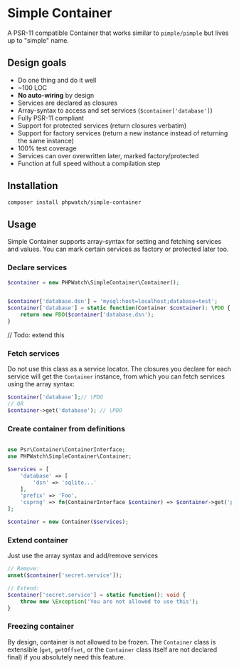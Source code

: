 # Simple Container
A PSR-11 compatible Container that works similar to `pimple/pimple` but lives up to "simple" name.

## Design goals

 - Do one thing and do it well
 - ~100 LOC
 - **No auto-wiring** by design
 - Services are declared as closures
 - Array-syntax to access and set services (`$container['database']`)
 - Fully PSR-11 compliant
 - Support for protected services (return closures verbatim)
 - Support for factory services (return a new instance instead of returning the same instance)
 - 100% test coverage
 - Services can over overwritten later, marked factory/protected
 - Function at full speed without a compilation step

## Installation

```bash
composer install phpwatch/simple-container
```
## Usage

Simple Container supports array-syntax for setting and fetching services and values. You can mark certain services as factory or protected later too.

### Declare services

```php
$container = new PHPWatch\SimpleContainer\Container();


$container['database.dsn'] = 'mysql:host=localhost;database=test';
$container['database'] = static function(Container $container): \PDO {
	return new PDO($container['database.dsn');
}
```
// Todo: extend this

### Fetch services

Do not use this class as a service locator. The closures you declare for each service will get the `Container` instance, from which you can fetch services using the array syntax:

```php
$container['database'];// \PDO
// OR
$container->get('database'); // \PDO
```

### Create container from definitions

```php

use Psr\Container\ContainerInterface;
use PHPWatch\SimpleContainer\Container;

$services = [
    'database' => [
        'dsn' => 'sqlite...'
    ],
    'prefix' => 'Foo',
    'csprng' => fn(ContainerInterface $container) => $container->get('prefix') . bin2hex(random_bytes(16)),
];

$container = new Container($services);

```
### Extend container

Just use the array syntax and add/remove services

```php
// Remove:
unset($container['secret.service']);

// Extend:
$container['secret.service'] = static function(): void {
	throw new \Exception('You are not allowed to use this');
}
```

### Freezing container

By design, container is not allowed to be frozen. The `Container` class is extensible (`get`, `getOffset`, or the `Container` class itself are not declared final) if you absolutely need this feature.

